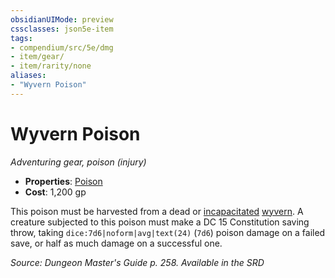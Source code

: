 ```yaml
---
obsidianUIMode: preview
cssclasses: json5e-item
tags:
- compendium/src/5e/dmg
- item/gear/
- item/rarity/none
aliases: 
- "Wyvern Poison"
---
```

# Wyvern Poison
*Adventuring gear, poison (injury)*  

- **Properties**: [Poison](2-Mechanics/CLI/rules/item-properties.md#Poison)
- **Cost**: 1,200 gp

This poison must be harvested from a dead or [incapacitated](2-Mechanics/CLI/rules/conditions.md#Incapacitated) [wyvern](2-Mechanics/CLI/bestiary/dragon/wyvern.md). A creature subjected to this poison must make a DC 15 Constitution saving throw, taking `dice:7d6|noform|avg|text(24)` (`7d6`) poison damage on a failed save, or half as much damage on a successful one.

*Source: Dungeon Master's Guide p. 258. Available in the <span title='Systems Reference Document (5.1)'>SRD</span>*